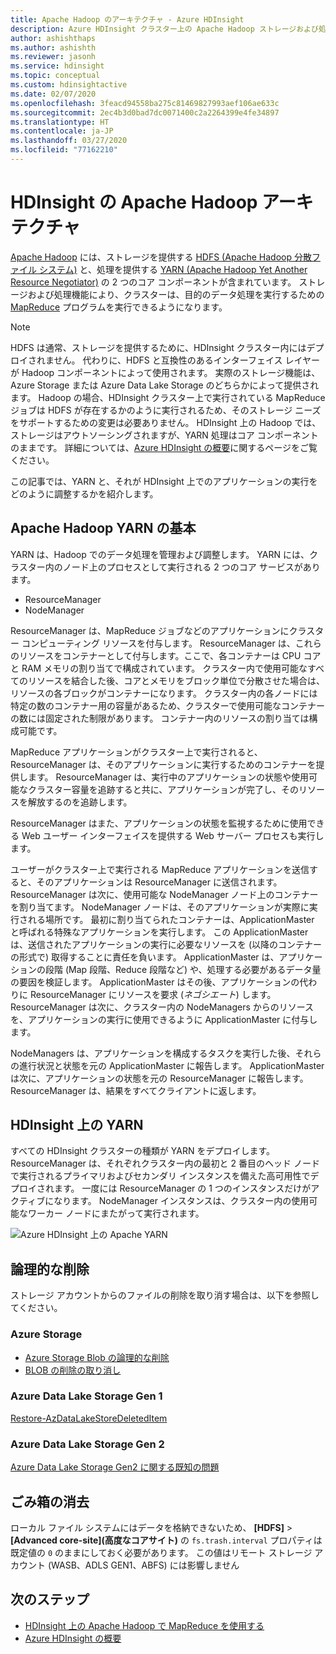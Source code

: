```yaml
---
title: Apache Hadoop のアーキテクチャ - Azure HDInsight
description: Azure HDInsight クラスター上の Apache Hadoop ストレージおよび処理について説明します。
author: ashishthaps
ms.author: ashishth
ms.reviewer: jasonh
ms.service: hdinsight
ms.topic: conceptual
ms.custom: hdinsightactive
ms.date: 02/07/2020
ms.openlocfilehash: 3feacd94558ba275c81469827993aef106ae633c
ms.sourcegitcommit: 2ec4b3d0bad7dc0071400c2a2264399e4fe34897
ms.translationtype: HT
ms.contentlocale: ja-JP
ms.lasthandoff: 03/27/2020
ms.locfileid: "77162210"
---
```

# <a name="apache-hadoop-architecture-in-hdinsight"></a>HDInsight の Apache Hadoop アーキテクチャ

[Apache Hadoop](https://hadoop.apache.org/) には、ストレージを提供する [HDFS (Apache Hadoop 分散ファイル システム)](https://hadoop.apache.org/docs/current/hadoop-project-dist/hadoop-hdfs/HdfsUserGuide.html) と、処理を提供する [YARN (Apache Hadoop Yet Another Resource Negotiator)](https://hadoop.apache.org/docs/current/hadoop-yarn/hadoop-yarn-site/YARN.html) の 2 つのコア コンポーネントが含まれています。 ストレージおよび処理機能により、クラスターは、目的のデータ処理を実行するための [MapReduce](https://hadoop.apache.org/docs/current/hadoop-mapreduce-client/hadoop-mapreduce-client-core/MapReduceTutorial.html) プログラムを実行できるようになります。

> [!NOTE]  
> HDFS は通常、ストレージを提供するために、HDInsight クラスター内にはデプロイされません。 代わりに、HDFS と互換性のあるインターフェイス レイヤーが Hadoop コンポーネントによって使用されます。 実際のストレージ機能は、Azure Storage または Azure Data Lake Storage のどちらかによって提供されます。 Hadoop の場合、HDInsight クラスター上で実行されている MapReduce ジョブは HDFS が存在するかのように実行されるため、そのストレージ ニーズをサポートするための変更は必要ありません。 HDInsight 上の Hadoop では、ストレージはアウトソーシングされますが、YARN 処理はコア コンポーネントのままです。 詳細については、[Azure HDInsight の概要](hadoop/apache-hadoop-introduction.md)に関するページをご覧ください。

この記事では、YARN と、それが HDInsight 上でのアプリケーションの実行をどのように調整するかを紹介します。

## <a name="apache-hadoop-yarn-basics"></a>Apache Hadoop YARN の基本

YARN は、Hadoop でのデータ処理を管理および調整します。 YARN には、クラスター内のノード上のプロセスとして実行される 2 つのコア サービスがあります。

* ResourceManager
* NodeManager

ResourceManager は、MapReduce ジョブなどのアプリケーションにクラスター コンピューティング リソースを付与します。 ResourceManager は、これらのリソースをコンテナーとして付与します。ここで、各コンテナーは CPU コアと RAM メモリの割り当てで構成されています。 クラスター内で使用可能なすべてのリソースを結合した後、コアとメモリをブロック単位で分散させた場合は、リソースの各ブロックがコンテナーになります。 クラスター内の各ノードには特定の数のコンテナー用の容量があるため、クラスターで使用可能なコンテナーの数には固定された制限があります。 コンテナー内のリソースの割り当ては構成可能です。

MapReduce アプリケーションがクラスター上で実行されると、ResourceManager は、そのアプリケーションに実行するためのコンテナーを提供します。 ResourceManager は、実行中のアプリケーションの状態や使用可能なクラスター容量を追跡すると共に、アプリケーションが完了し、そのリソースを解放するのを追跡します。

ResourceManager はまた、アプリケーションの状態を監視するために使用できる Web ユーザー インターフェイスを提供する Web サーバー プロセスも実行します。

ユーザーがクラスター上で実行される MapReduce アプリケーションを送信すると、そのアプリケーションは ResourceManager に送信されます。 ResourceManager は次に、使用可能な NodeManager ノード上のコンテナーを割り当てます。 NodeManager ノードは、そのアプリケーションが実際に実行される場所です。 最初に割り当てられたコンテナーは、ApplicationMaster と呼ばれる特殊なアプリケーションを実行します。 この ApplicationMaster は、送信されたアプリケーションの実行に必要なリソースを (以降のコンテナーの形式で) 取得することに責任を負います。 ApplicationMaster は、アプリケーションの段階 (Map 段階、Reduce 段階など) や、処理する必要があるデータ量の要因を検証します。 ApplicationMaster はその後、アプリケーションの代わりに ResourceManager にリソースを要求 (*ネゴシエート*) します。 ResourceManager は次に、クラスター内の NodeManagers からのリソースを、アプリケーションの実行に使用できるように ApplicationMaster に付与します。

NodeManagers は、アプリケーションを構成するタスクを実行した後、それらの進行状況と状態を元の ApplicationMaster に報告します。 ApplicationMaster は次に、アプリケーションの状態を元の ResourceManager に報告します。 ResourceManager は、結果をすべてクライアントに返します。

## <a name="yarn-on-hdinsight"></a>HDInsight 上の YARN

すべての HDInsight クラスターの種類が YARN をデプロイします。 ResourceManager は、それぞれクラスター内の最初と 2 番目のヘッド ノードで実行されるプライマリおよびセカンダリ インスタンスを備えた高可用性でデプロイされます。 一度には ResourceManager の 1 つのインスタンスだけがアクティブになります。 NodeManager インスタンスは、クラスター内の使用可能なワーカー ノードにまたがって実行されます。

![Azure HDInsight 上の Apache YARN](./media/hdinsight-hadoop-architecture/apache-yarn-on-hdinsight.png)

## <a name="soft-delete"></a>論理的な削除

ストレージ アカウントからのファイルの削除を取り消す場合は、以下を参照してください。

### <a name="azure-storage"></a>Azure Storage

* [Azure Storage Blob の論理的な削除](../storage/blobs/storage-blob-soft-delete.md)
* [BLOB の削除の取り消し](https://docs.microsoft.com/rest/api/storageservices/undelete-blob)

### <a name="azure-data-lake-storage-gen-1"></a>Azure Data Lake Storage Gen 1

[Restore-AzDataLakeStoreDeletedItem](https://docs.microsoft.com/powershell/module/az.datalakestore/restore-azdatalakestoredeleteditem)

### <a name="azure-data-lake-storage-gen-2"></a>Azure Data Lake Storage Gen 2

[Azure Data Lake Storage Gen2 に関する既知の問題](../storage/blobs/data-lake-storage-known-issues.md)

## <a name="trash-purging"></a>ごみ箱の消去

ローカル ファイル システムにはデータを格納できないため、 **[HDFS]**  >  **[Advanced core-site]\(高度なコアサイト\)** の `fs.trash.interval` プロパティは既定値の `0` のままにしておく必要があります。 この値はリモート ストレージ アカウント (WASB、ADLS GEN1、ABFS) には影響しません

## <a name="next-steps"></a>次のステップ

* [HDInsight 上の Apache Hadoop で MapReduce を使用する](hadoop/hdinsight-use-mapreduce.md)
* [Azure HDInsight の概要](hadoop/apache-hadoop-introduction.md)
